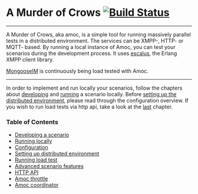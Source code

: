 # A Murder of Crows [![Build Status](https://travis-ci.org/esl/amoc.svg?branch=master)](https://travis-ci.org/esl/amoc)

----------------------------------------------------------------------------------------------
A Murder of Crows, aka amoc, is a simple tool for running massively parallel tests in a distributed environment.
The services can be XMPP-, HTTP- or MQTT- based.
By running a local instance of Amoc, you can test your scenarios during the development process.
It uses [escalus](https://github.com/esl/escalus), the Erlang XMPP client library.

[MongooseIM](https://github.com/esl/MongooseIM) is continuously being load tested with Amoc.

---------------------------------------------------------------------
In order to implement and run locally your scenarios, follow the chapters about
[developing](doc/scenario.md) and [running](doc/local-run.md) a scenario
locally.
Before [setting up the distributed environment](doc/distributed.md),
please read through the configuration overview.
If you wish to run load tests via http api,
take a look at the [last](doc/http-api.md) chapter.

### Table of Contents
- [Developing a scenario](doc/scenario.md)
- [Running locally](doc/local-run.md)
- [Configuration](doc/configuration.md)
- [Setting up distributed environment](doc/distributed.md)
- [Running load test](doc/distributed-run.md)
- [Advanced scenario features](doc/advanced-features.md)
- [HTTP API](doc/http-api.md)
- [Amoc throttle](doc/amoc_throttle.md)
- [Amoc coordinator](doc/amoc_coordinator.md)
